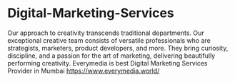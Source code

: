 # Digital-Marketing-Services
Our approach to creativity transcends traditional departments. Our exceptional creative team consists of versatile professionals who are strategists, marketers, product developers, and more. They bring curiosity, discipline, and a passion for the art of marketing, delivering beautifully performing creativity.
Everymedia is best Digital Marketing Services Provider in Mumbai
https://www.everymedia.world/
